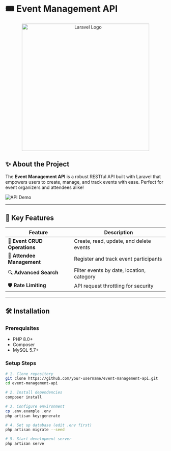 # 🎟️ Event Management API

<p align="center">
  <a href="https://laravel.com" target="_blank">
    <img src="https://raw.githubusercontent.com/laravel/art/master/logo-lockup/5%20SVG/2%20CMYK/1%20Full%20Color/laravel-logolockup-cmyk-red.svg" width="400" alt="Laravel Logo">
  </a>
</p>


## ✨ About the Project

The **Event Management API** is a robust RESTful API built with Laravel that empowers users to create, manage, and track events with ease. Perfect for event organizers and attendees alike!

![API Demo](https://via.placeholder.com/800x400.png?text=Event+Management+API+Demo) <!-- Replace with actual screenshot -->

---

## 🚀 Key Features

| Feature | Description |
|---------|-------------|
| 🎪 **Event CRUD Operations** | Create, read, update, and delete events |
| 👥 **Attendee Management** | Register and track event participants |
| 🔍 **Advanced Search** | Filter events by date, location, category |
| 🛡️ **Rate Limiting** | API request throttling for security |

---

## 🛠️ Installation

### Prerequisites
- PHP 8.0+
- Composer
- MySQL 5.7+

### Setup Steps
```bash
# 1. Clone repository
git clone https://github.com/your-username/event-management-api.git
cd event-management-api

# 2. Install dependencies
composer install

# 3. Configure environment
cp .env.example .env
php artisan key:generate

# 4. Set up database (edit .env first)
php artisan migrate --seed

# 5. Start development server
php artisan serve
